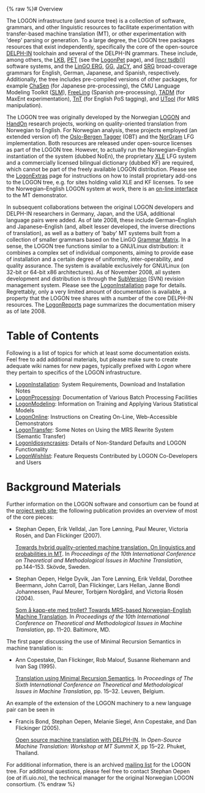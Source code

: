 {% raw %}# Overview

The LOGON infrastructure (and source tree) is a collection of software,
grammars, and other linguistic resources to facilitate experimentation
with transfer-based machine translation (MT), or other experimentation
with 'deep' parsing or generation. To a large degree, the LOGON tree
packages resources that exist independently, specifically the core of
the open-source [DELPH-IN](http://www.delph-in.net) toolchain and
several of the DELPH-IN grammars. These include, among others, the
[LKB](http://www.delph-in.net/lkb), [PET](http://www.delph-in.net/pet)
(see the [LogonPet](https://delph-in.github.io/docs/tools/LogonPet) page), and [\[incr
tsdb()\]](http://www.delph-in.net/itsdb) software systems, and the
[LinGO ERG](http://www.delph-in.net/erg),
[GG](http://www.delph-in.net/gg), [JaCY](http://www.delph-in.net/jacy),
and [SRG](http://www.delph-in.net/srg) broad-coverage grammars for
English, German, Japanese, and Spanish, respectively. Additionally, the
tree includes pre-compiled versions of other packages, for example
[ChaSen](http://chasen.aist-nara.ac.jp/chasen/distribution.html.en) (for
Japanese pre-processing), the CMU Language Modeling Toolkit
([SLM](http://www.speech.cs.cmu.edu/SLM_info.html)),
[FreeLing](http://garraf.epsevg.upc.es/freeling/) (Spanish
pre-processing), [TADM](http://tadm.sourceforge.net/) (for MaxEnt
experimentation), [TnT](http://www.coli.uni-saarland.de/~thorsten/tnt/)
(for English PoS tagging), and
[UTool](http://www.coli.uni-saarland.de/projects/chorus/utool/) (for MRS
manipulation).

The LOGON tree was originally developed by the Norwegian
[LOGON](http://www.emmtee.net) and
[HandOn](http://www.emmtee.net/index.php?page=7) research projects,
working on quality-oriented translation from Norwegian to English. For
Norwegian analysis, these projects employed (an extended version of) the
[Oslo-Bergen
Tagger](http://maximos.aksis.uib.no/Aksis-wiki/Oslo-Bergen_Tagger) (OBT)
and the [NorGram](http://www.hf.uib.no/i/LiLi/SLF/Dyvik/norgram/) LFG
implementation. Both resources are released under open-source licenses
as part of the LOGON tree. However, to actually run the
Norwegian–English instantiation of the system (dubbed NoEn), the
proprietary [XLE](http://www2.parc.com/isl/groups/nltt/xle/) LFG system
and a commercially licensed bilingual dictionary (dubbed KF) are
required, which cannot be part of the freely available LOGON
distribution. Please see the [LogonExtras](https://delph-in.github.io/docs/tools/LogonExtras) page for
instructions on how to install proprietary add-ons to the LOGON tree,
e.g. for sites holding valid XLE and KF licenses. To see the
Norwegian–English LOGON system at work, there is an [on-line
interface](http://noen.emmtee.net) to the MT demonstrator.

In subsequent collaborations between the original LOGON developers and
DELPH-IN researchers in Germany, Japan, and the USA, additional language
pairs were added. As of late 2008, these include German–English and
Japanese–English (and, albeit lesser developed, the inverse directions
of translation), as well as a battery of 'baby' MT systems built from a
collection of smaller grammars based on the LinGO [Grammar
Matrix](http://www.delph-in.net/matrix). In a sense, the LOGON tree
functions similar to a GNU/Linux distribution: it combines a complex set
of individual components, aiming to provide ease of installation and a
certain degree of uniformity, inter-operability, and quality assurance.
The system is available exclusively for GNU/Linux (on 32-bit or 64-bit
x86 architectures). As of November 2008, all system development and
distribution is through the [SubVersion](http://subversion.tigris.org/)
(SVN) revision management system. Please see the
[LogonInstallation](https://delph-in.github.io/docs/tools/LogonInstallation) page for details. Regrettably,
only a very limited amount of documentation is available, a property
that the LOGON tree shares with a number of the core DELPH-IN resources.
The [LogonReports](https://delph-in.github.io/docs/tools/LogonReports) page summarizes the documentation
misery as of late 2008.

# Table of Contents

Following is a list of topics for which at least some documentation
exists. Feel free to add additional materials, but please make sure to
create adequate wiki names for new pages, typically prefixed with
*Logon* where they pertain to specifics of the LOGON infrastructure.

- [LogonInstallation](https://delph-in.github.io/docs/tools/LogonInstallation): System Requirements,
Download and Installation Notes
- [LogonProcessing](https://delph-in.github.io/docs/tools/LogonProcessing): Documentation of Various Batch
Processing Facilities
- [LogonModeling](https://delph-in.github.io/docs/tools/LogonModeling): Information on Training and Applying
Various Statistical Models
- [LogonOnline](https://delph-in.github.io/docs/tools/LogonOnline): Instructions on Creating On-Line,
Web-Accessible Demonstrators
- [LogonTransfer](https://delph-in.github.io/docs/tools/LogonTransfer): Some Notes on Using the MRS Rewrite
System (Semantic Transfer)
- [LogonIdiosyncrasies](https://delph-in.github.io/docs/tools/LogonIdiosyncrasies): Details of Non-Standard
Defaults and LOGON Functionality
- [LogonWishlist](https://delph-in.github.io/docs/tools/LogonWishlist): Feature Requests Contributed by
LOGON Co-Developers and Users

# Background Materials

Further information on the LOGON software and consortium can be found at
the [project web site](http://www.emmtee.net/); the following
publication provides an overview of most of the core pieces:

- Stephan Oepen, Erik Velldal, Jan Tore Lønning, Paul Meurer, Victoria
Rosén, and Dan Flickinger (2007).
  
  [Towards hybrid quality-oriented machine translation. On linguistics
and probabilities in
MT](http://share.emmtee.net/pub/bscw.cgi/d64459/tmi07.pdf). In
*Proceedings of the 10th International Conference on Theoretical and
Methodological Issues in Machine Translation*, pp.144–153. Skövde,
Sweden.
- Stephan Oepen, Helge Dyvik, Jan Tore Lønning, Erik Velldal, Dorothee
Beermann, John Carroll, Dan Flickinger, Lars Hellan, Janne Bondi
Johannessen, Paul Meurer, Torbjørn Nordgård, and Victoria Rosén
(2004).
  
  [Som å kapp-ete med trollet? Towards MRS-based Norwegian-English
Machine
Translation](http://share.emmtee.net/pub/bscw.cgi/d23044/tmi04.pdf).
In *Proceedings of the 10th International Conference on Theoretical
and Methodological Issues in Machine Translation*, pp. 11–20.
Baltimore, MD.

The first paper discussing the use of Minimal Recursion Semantics in
machine translation is:

- Ann Copestake, Dan Flickinger, Rob Malouf, Susanne Riehemann and
Ivan Sag (1995).
  
  [Translation using Minimal Recursion
Semantics](http://www.cl.cam.ac.uk/~aac10/papers/tmi95.ps.gz). In
*Proceedings of The Sixth International Conference on Theoretical
and Methodological Issues in Machine Translation*, pp. 15–32.
Leuven, Belgium.

An example of the extension of the LOGON machinery to a new language
pair can be seen in

- Francis Bond, Stephan Oepen, Melanie Siegel, Ann Copestake, and Dan
Flickinger (2005).
  
  [Open source machine translation with
DELPH-IN](http://www2.nict.go.jp/x/x161/en/member/bond/pubs/2005-summit-osmt.pdf).
In *Open-Source Machine Translation: Workshop at MT Summit X*, pp
15–22. Phuket, Thailand.

For additional information, there is an archived [mailing
list](http://lists.emmtee.net/mailman/listinfo/logon) for the LOGON
tree. For additional questions, please feel free to contact Stephan
Oepen (oe *at* ifi.uio.no), the technical manager for the original
Norwegian LOGON consortium.
<update date omitted for speed>{% endraw %}